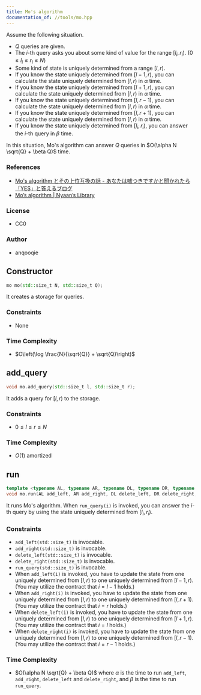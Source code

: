 ```yaml
---
title: Mo's algorithm
documentation_of: //tools/mo.hpp
---
```


Assume the following situation.

- $Q$ queries are given.
- The $i$-th query asks you about some kind of value for the range $[l_i, r_i)$. $(0 \leq l_i \leq r_i \leq N)$
- Some kind of state is uniquely determined from a range $[l, r)$.
- If you know the state uniquely determined from $[l - 1, r)$, you can calculate the state uniquely determined from $[l, r)$ in $\alpha$ time.
- If you know the state uniquely determined from $[l + 1, r)$, you can calculate the state uniquely determined from $[l, r)$ in $\alpha$ time.
- If you know the state uniquely determined from $[l, r - 1)$, you can calculate the state uniquely determined from $[l, r)$ in $\alpha$ time.
- If you know the state uniquely determined from $[l, r + 1)$, you can calculate the state uniquely determined from $[l, r)$ in $\alpha$ time.
- If you know the state uniquely determined from $[l_i, r_i)$, you can answer the $i$-th query in $\beta$ time.

In this situation, Mo's algorithm can answer $Q$ queries in $O(\alpha N \sqrt{Q} + \beta Q)$ time.

### References
- [Mo's algorithm とその上位互換の話 - あなたは嘘つきですかと聞かれたら「YES」と答えるブログ](https://snuke.hatenablog.com/entry/2016/07/01/000000)
- [Mo’s algorithm \| Nyaan’s Library](https://nyaannyaan.github.io/library/misc/mo.hpp.html)

### License
- CC0

### Author
- anqooqie

## Constructor
```cpp
mo mo(std::size_t N, std::size_t Q);
```

It creates a storage for queries.

### Constraints
- None

### Time Complexity
- $O\left(\log \frac{N}{\sqrt{Q}} + \sqrt{Q}\right)$

## add_query
```cpp
void mo.add_query(std::size_t l, std::size_t r);
```

It adds a query for $[l, r)$ to the storage.

### Constraints
- $0 \leq l \leq r \leq N$

### Time Complexity
- $O(1)$ amortized

## run
```cpp
template <typename AL, typename AR, typename DL, typename DR, typename F>
void mo.run(AL add_left, AR add_right, DL delete_left, DR delete_right, F run_query);
```

It runs Mo's algorithm.
When `run_query(i)` is invoked, you can answer the $i$-th query by using the state uniquely determined from $[l_i, r_i)$.

### Constraints
- `add_left(std::size_t)` is invocable.
- `add_right(std::size_t)` is invocable.
- `delete_left(std::size_t)` is invocable.
- `delete_right(std::size_t)` is invocable.
- `run_query(std::size_t)` is invocable.
- When `add_left(i)` is invoked, you have to update the state from one uniquely determined from $[l, r)$ to one uniquely determined from $[l - 1, r)$. (You may utilize the contract that $i = l - 1$ holds.)
- When `add_right(i)` is invoked, you have to update the state from one uniquely determined from $[l, r)$ to one uniquely determined from $[l, r + 1)$. (You may utilize the contract that $i = r$ holds.)
- When `delete_left(i)` is invoked, you have to update the state from one uniquely determined from $[l, r)$ to one uniquely determined from $[l + 1, r)$. (You may utilize the contract that $i = l$ holds.)
- When `delete_right(i)` is invoked, you have to update the state from one uniquely determined from $[l, r)$ to one uniquely determined from $[l, r - 1)$. (You may utilize the contract that $i = r - 1$ holds.)

### Time Complexity
- $O(\alpha N \sqrt{Q} + \beta Q)$ where $\alpha$ is the time to run `add_left`, `add_right`, `delete_left` and `delete_right`, and $\beta$ is the time to run `run_query`.

